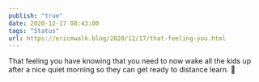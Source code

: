 ```yaml
---
publish: "true"
date: 2020-12-17 08:43:00
tags: "Status"
url: https://ericmwalk.blog/2020/12/17/that-feeling-you.html
---
```


That feeling you have knowing that you need to now wake all the kids up after a nice quiet morning so they can get ready to distance learn. 😬